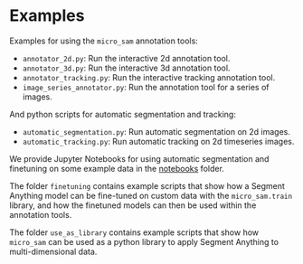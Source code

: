 # Examples

Examples for using the `micro_sam` annotation tools:
- `annotator_2d.py`: Run the interactive 2d annotation tool.
- `annotator_3d.py`: Run the interactive 3d annotation tool.
- `annotator_tracking.py`: Run the interactive tracking annotation tool.
- `image_series_annotator.py`: Run the annotation tool for a series of images.

And python scripts for automatic segmentation and tracking:
- `automatic_segmentation.py`: Run automatic segmentation on 2d images.
- `automatic_tracking.py`: Run automatic tracking on 2d timeseries images.

We provide Jupyter Notebooks for using automatic segmentation and finetuning on some example data in the [notebooks](../notebooks/) folder.

The folder `finetuning` contains example scripts that show how a Segment Anything model can be fine-tuned
on custom data with the `micro_sam.train` library, and how the finetuned models can then be used within the annotation tools.

The folder `use_as_library` contains example scripts that show how `micro_sam` can be used as a python
library to apply Segment Anything to multi-dimensional data.
